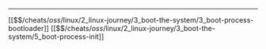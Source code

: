 


---
[[$$$/$cheats/$oss/$linux/2_linux-journey/3_boot-the-system/3_boot-process-bootloader]]
[[$$$/$cheats/$oss/$linux/2_linux-journey/3_boot-the-system/5_boot-process-init]]
